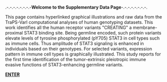 .-.-.-.-.-.-.-.-**Welcome to the Supplementary Data Page**-.-.-.-.-.-.-.-.


This page contains hyperlinked graphical illustrations and raw data from the TraPS-VarI computational analyses of human genotyping datasets. This work identifies all the human receptor variants "CREATING" a membrane-proximal STAT3 binding site. Being germline encoded, such protein variants elevate levels of tyrosine phosphorylated (pY705) STAT3 in cell types such as immune cells. Thus amplitude of STAT3 signaling is enhanced in individuals based on their genotypes. For selected variants, expression pattern in immune cell types is graphically illustrated. This study reports for the first time identification of the tumor-extrinsic pleiotropic immune evasive functions of STAT3-enhancing germline variants.

[**ENTER**](TBSMs.html)
